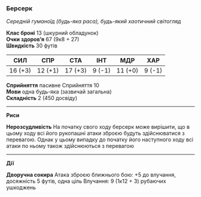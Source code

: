 ### **Берсерк**

_Середній гуманоїд (будь-яка раса), будь-який хаотичний світогляд_

**Клас броні** 13 (шкурний обладунок)  
**Очки здоров’я** 67 (9к8 + 27)  
**Швидкість** 30 футів

|СИЛ|СПР|СТА|ІНТ|МДР|ХАР|
|---|---|---|---|---|---|
|16 (+3)|12 (+1)|17 (+3)|9 (-1)|11 (+0)|9 (-1)|

**Сприйняття** пасивне Сприйняття 10  
**Мови** одна будь-яка (зазвичай загальна)  
**Складність** 2 (450 досвіду)
***
**Риси**

**Нерозсудливість** На початку свого ходу берсерк може вирішити, що в цьому ходу всі його рукопашні атаки зброєю будуть здійснюватися з перевагою. Однак у цьому випадку до початку його наступного ходу всі атаки по ньому також здійснюються з перевагою
***
**Дії**

**Дворучна сокира** Атака зброєю ближнього бою: +5 до влучання, досяжність 5 футів, одна ціль   Влучання: 9 (1к12 + 3) рубаючих ушкоджень